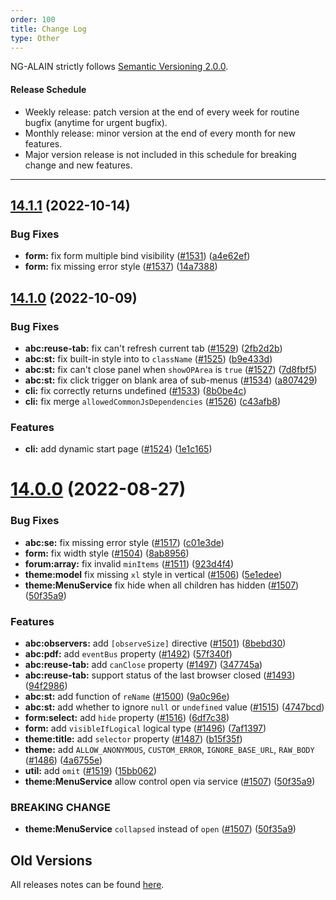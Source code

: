 ```yaml
---
order: 100
title: Change Log
type: Other
---
```


NG-ALAIN strictly follows [Semantic Versioning 2.0.0](http://semver.org/lang/zh-CN/).

#### Release Schedule

* Weekly release: patch version at the end of every week for routine bugfix (anytime for urgent bugfix).
* Monthly release: minor version at the end of every month for new features.
* Major version release is not included in this schedule for breaking change and new features.

---

## [14.1.1](https://github.com/ng-alain/delon/compare/14.1.0...14.1.1) (2022-10-14)

### Bug Fixes

* **form:** fix form multiple bind visibility ([#1531](https://github.com/ng-alain/delon/issues/1531)) ([a4e62ef](https://github.com/ng-alain/delon/commit/a4e62ef49b31f42beb850eb02aa53de536165df8))
* **form:** fix missing error style ([#1537](https://github.com/ng-alain/delon/issues/1537)) ([14a7388](https://github.com/ng-alain/delon/commit/14a7388443805ed1f06e2ed81008ab51547e4c75))


## [14.1.0](https://github.com/ng-alain/delon/compare/14.0.0...14.0.1) (2022-10-09)

### Bug Fixes

* **abc:reuse-tab:** fix can't refresh current tab ([#1529](https://github.com/ng-alain/delon/issues/1529)) ([2fb2d2b](https://github.com/ng-alain/delon/commit/2fb2d2b3af7c10255c0f0b4c82a823cee6c2c1d9))
* **abc:st:** fix built-in style into to `className` ([#1525](https://github.com/ng-alain/delon/issues/1525)) ([b9e433d](https://github.com/ng-alain/delon/commit/b9e433da4a5d9fc0e88e5707753be4a8a3821a61))
* **abc:st:** fix can't close panel when `showOPArea` is `true` ([#1527](https://github.com/ng-alain/delon/issues/1527)) ([7d8fbf5](https://github.com/ng-alain/delon/commit/7d8fbf56e369cb58ef189f5df41f8020369ca8b9))
* **abc:st:** fix click trigger on blank area of sub-menus ([#1534](https://github.com/ng-alain/delon/issues/1534)) ([a807429](https://github.com/ng-alain/delon/commit/a80742910dfd1e4ce1e9c184469e49422ffb1a63))
* **cli:** fix correctly returns undefined ([#1533](https://github.com/ng-alain/delon/issues/1533)) ([8b0be4c](https://github.com/ng-alain/delon/commit/8b0be4ca90b28a311262e000a27d5180015ce533))
* **cli:** fix merge `allowedCommonJsDependencies` ([#1526](https://github.com/ng-alain/delon/issues/1526)) ([c43afb8](https://github.com/ng-alain/delon/commit/c43afb837e2619d1d92067c3fce78234ad5c814e))

### Features

* **cli:** add dynamic start page ([#1524](https://github.com/ng-alain/delon/issues/1524)) ([1e1c165](https://github.com/ng-alain/delon/commit/1e1c165c97a3ebef427a8558f474366bac75651f))


# [14.0.0](https://github.com/ng-alain/delon/compare/13.5.2...14.0.0) (2022-08-27)

### Bug Fixes

* **abc:se:** fix missing error style ([#1517](https://github.com/ng-alain/delon/issues/1517)) ([c01e3de](https://github.com/ng-alain/delon/commit/c01e3de016a3beaf241c2d94b2e034b71b7b60d9))
* **form:** fix width style ([#1504](https://github.com/ng-alain/delon/issues/1504)) ([8ab8956](https://github.com/ng-alain/delon/commit/8ab89562255b561f2582f85ef9aa81b69e754e88))
* **forum:array:** fix invalid `minItems` ([#1511](https://github.com/ng-alain/delon/issues/1511)) ([923d4f4](https://github.com/ng-alain/delon/commit/923d4f40c4ee43a17e159f95e355478aaeb6cf6b))
* **theme:model** fix missing `xl` style in vertical ([#1506](https://github.com/ng-alain/delon/issues/1506)) ([5e1edee](https://github.com/ng-alain/delon/commit/5e1edeef6c8123b6a730006db337501b086cb874))
* **theme:MenuService** fix hide when all children has hidden ([#1507](https://github.com/ng-alain/delon/issues/1507)) ([50f35a9](https://github.com/ng-alain/delon/commit/50f35a96120c7fca746bf4b4795d93e4ee78535e))

### Features

* **abc:observers:** add `[observeSize]` directive ([#1501](https://github.com/ng-alain/delon/issues/1501)) ([8bebd30](https://github.com/ng-alain/delon/commit/8bebd30e7d32a8a2c5068a787b993a28330fd3f1))
* **abc:pdf:** add `eventBus` property ([#1492](https://github.com/ng-alain/delon/issues/1492)) ([57f340f](https://github.com/ng-alain/delon/commit/57f340f497451e3548893fe6cf2726a349a46735))
* **abc:reuse-tab:** add `canClose` property ([#1497](https://github.com/ng-alain/delon/issues/1497)) ([347745a](https://github.com/ng-alain/delon/commit/347745ae2f7faa0c6a3780b62a422021fa424b7c))
* **abc:reuse-tab:** support status of the last browser closed ([#1493](https://github.com/ng-alain/delon/issues/1493)) ([94f2986](https://github.com/ng-alain/delon/commit/94f2986413a01ab658c861866d77cc529a4c5e0d))
* **abc:st:** add function of `reName` ([#1500](https://github.com/ng-alain/delon/issues/1500)) ([9a0c96e](https://github.com/ng-alain/delon/commit/9a0c96eed22436a566221943fe01dfa520bbbccf))
* **abc:st:** add whether to ignore `null` or `undefined` value ([#1515](https://github.com/ng-alain/delon/issues/1515)) ([4747bcd](https://github.com/ng-alain/delon/commit/4747bcdc476ee819bc229b52823fed1f5349be67))
* **form:select:** add `hide` property ([#1516](https://github.com/ng-alain/delon/issues/1516)) ([6df7c38](https://github.com/ng-alain/delon/commit/6df7c389b505a71667f71b96d05e818676172537))
* **form:** add `visibleIfLogical` logical type ([#1496](https://github.com/ng-alain/delon/issues/1496)) ([7af1397](https://github.com/ng-alain/delon/commit/7af13975d93a856fcbb5195bd9da3d2cf0fddf68))
* **theme:title:** add `selector` property ([#1487](https://github.com/ng-alain/delon/issues/1487)) ([b15f35f](https://github.com/ng-alain/delon/commit/b15f35f6603402595c59ec1b8b38703c4c4da2aa))
* **theme:** add `ALLOW_ANONYMOUS`, `CUSTOM_ERROR`, `IGNORE_BASE_URL`, `RAW_BODY` ([#1486](https://github.com/ng-alain/delon/issues/1486)) ([4a6755e](https://github.com/ng-alain/delon/commit/4a6755ef078275ee3ae4cd996570cd9259ab5aec))
* **util:** add `omit` ([#1519](https://github.com/ng-alain/delon/issues/1519)) ([15bb062](https://github.com/ng-alain/delon/commit/15bb062240d282e7635bea90cdff31d732618d40))
* **theme:MenuService** allow control open via service ([#1507](https://github.com/ng-alain/delon/issues/1507)) ([50f35a9](https://github.com/ng-alain/delon/commit/50f35a96120c7fca746bf4b4795d93e4ee78535e))

### BREAKING CHANGE

* **theme:MenuService** `collapsed` instead of `open` ([#1507](https://github.com/ng-alain/delon/issues/1507)) ([50f35a9](https://github.com/ng-alain/delon/commit/50f35a96120c7fca746bf4b4795d93e4ee78535e))

## Old Versions

All releases notes can be found [here](https://github.com/ng-alain/ng-alain/releases).
